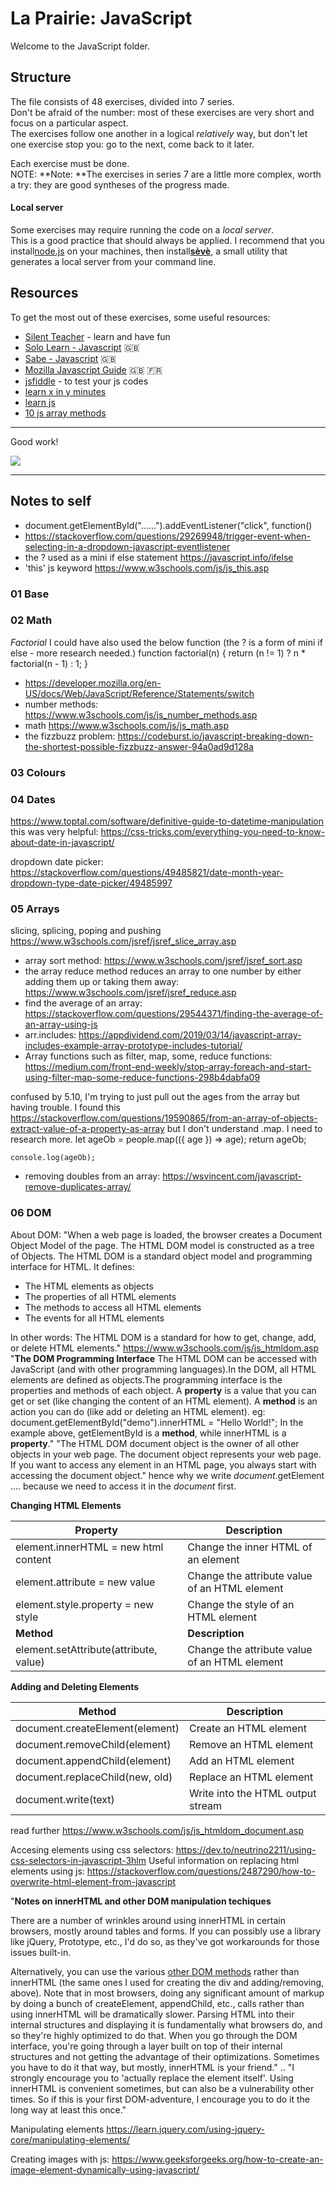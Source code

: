 # La Prairie: JavaScript

Welcome to the JavaScript folder.

## Structure

The file consists of 48 exercises, divided into 7 series.  
Don't be afraid of the number: most of these exercises are very short and focus on a particular aspect.  
The exercises follow one another in a logical _relatively_ way, but don't let one exercise stop you: go to the next, come back to it later.

Each exercise must be done.  
NOTE: **Note: **The exercises in series 7 are a little more complex, worth a try: they are good syntheses of the progress made.

#### Local server

Some exercises may require running the code on a _local server_.  
This is a good practice that should always be applied. I recommend that you install[node.js](https://nodejs.org/en/) on your machines, then install[**sèvè**](https://github.com/leny/seve), a small utility that generates a local server from your command line.

## Resources

To get the most out of these exercises, some useful resources:

- [Silent Teacher](http://silentteacher.toxicode.fr/) - learn and have fun
- [Solo Learn - Javascript](https://www.sololearn.com/Course/JavaScript/) :uk:
- [Sabe - Javascript](https://sabe.io/classes/javascript) :uk:
- [Mozilla Javascript Guide](https://developer.mozilla.org/fr/docs/Web/JavaScript/Guide/Apropos) :uk: :fr:
- [jsfiddle](https://jsfiddle.net/) - to test your js codes
- [learn x in y minutes](https://learnxinyminutes.com/docs/javascript/)
- [learn js](http://www.learn-js.org/)
- [10 js array methods](https://dev.to/frugencefidel/10-javascript-array-methods-you-should-know-4lk3)

* * *

Good work!

![](https://media.giphy.com/media/xT9DPPqwOCoxi3ASWc/giphy.gif)



***
## Notes to self

* document.getElementById("......").addEventListener("click", function() 
* https://stackoverflow.com/questions/29269948/trigger-event-when-selecting-in-a-dropdown-javascript-eventlistener
* the ? used as a mini if else statement https://javascript.info/ifelse
* 'this' js keyword https://www.w3schools.com/js/js_this.asp

### 01 Base

### 02 Math 

*Factorial*
I could have also used the below function (the ? is a form of mini if else - more research needed.)
function factorial(n) {
    return (n != 1) ? n * factorial(n - 1) : 1;
}

* https://developer.mozilla.org/en-US/docs/Web/JavaScript/Reference/Statements/switch
* number methods: https://www.w3schools.com/js/js_number_methods.asp
* math https://www.w3schools.com/js/js_math.asp
* the fizzbuzz problem: https://codeburst.io/javascript-breaking-down-the-shortest-possible-fizzbuzz-answer-94a0ad9d128a


### 03 Colours

### 04 Dates

https://www.toptal.com/software/definitive-guide-to-datetime-manipulation
this was very helpful: https://css-tricks.com/everything-you-need-to-know-about-date-in-javascript/

dropdown date picker: https://stackoverflow.com/questions/49485821/date-month-year-dropdown-type-date-picker/49485997


### 05 Arrays
slicing, splicing, poping and pushing
https://www.w3schools.com/jsref/jsref_slice_array.asp

* array sort method: https://www.w3schools.com/jsref/jsref_sort.asp
* the array reduce method reduces an array to one number by either adding them up or taking them away: https://www.w3schools.com/jsref/jsref_reduce.asp
* find the average of an array: https://stackoverflow.com/questions/29544371/finding-the-average-of-an-array-using-js
* arr.includes: https://appdividend.com/2019/03/14/javascript-array-includes-example-array-prototype-includes-tutorial/
* Array functions such as filter, map, some, reduce functions: https://medium.com/front-end-weekly/stop-array-foreach-and-start-using-filter-map-some-reduce-functions-298b4dabfa09

confused by 5.10, I'm trying to just pull out the ages from the array but having trouble. I found this 
https://stackoverflow.com/questions/19590865/from-an-array-of-objects-extract-value-of-a-property-as-array
but I don't understand .map. I need to research more.
    let ageOb = people.map(({ age }) => age);
    return ageOb;

    console.log(ageOb);

* removing doubles from an array: https://wsvincent.com/javascript-remove-duplicates-array/


### 06 DOM

About DOM: "When a web page is loaded, the browser creates a Document Object Model of the page. The HTML DOM model is constructed as a tree of Objects.
The HTML DOM is a standard object model and programming interface for HTML. It defines:
* The HTML elements as objects
* The properties of all HTML elements
* The methods to access all HTML elements
* The events for all HTML elements

In other words: The HTML DOM is a standard for how to get, change, add, or delete HTML elements." https://www.w3schools.com/js/js_htmldom.asp
"**The DOM Programming Interface**
The HTML DOM can be accessed with JavaScript (and with other programming languages).In the DOM, all HTML elements are defined as objects.The programming interface is the properties and methods of each object.
A **property** is a value that you can get or set (like changing the content of an HTML element).
A **method** is an action you can do (like add or deleting an HTML element).
eg: document.getElementById("demo").innerHTML = "Hello World!";
In the example above, getElementById is a **method**, while innerHTML is a **property**."
"The HTML DOM document object is the owner of all other objects in your web page. The document object represents your web page. If you want to access any element in an HTML page, you always start with accessing the document object." hence why we write *document*.getElement .... because we need to access it in the *document* first.

**Changing HTML Elements**

| Property      | Description |
| ----------- | ----------- |
| element.innerHTML =  new html content    | Change the inner HTML of an element     |
| element.attribute = new value  | Change the attribute value of an HTML element      |
| element.style.property = new style  |  Change the style of an HTML element   |
| **Method**  |  **Description**   |
| element.setAttribute(attribute, value)  |  Change the attribute value of an HTML element |  



**Adding and Deleting Elements**

| Method | Description  |
| ----------- | ----------- |
| document.createElement(element) | Create an HTML element |
| document.removeChild(element) | Remove an HTML element |
| document.appendChild(element) | Add an HTML element |
| document.replaceChild(new, old) | Replace an HTML element |
| document.write(text)  | Write into the HTML output stream |


read further https://www.w3schools.com/js/js_htmldom_document.asp
	

Accesing elements using css selectors: https://dev.to/neutrino2211/using-css-selectors-in-javascript-3hlm 
Useful information on replacing html elements using js: https://stackoverflow.com/questions/2487290/how-to-overwrite-html-element-from-javascript  

"**Notes on innerHTML and other DOM manipulation techiques**

There are a number of wrinkles around using innerHTML in certain browsers, mostly around tables and forms. If you can possibly use a library like jQuery, Prototype, etc., I'd do so, as they've got workarounds for those issues built-in.

Alternatively, you can use the various [other DOM methods](https://www.w3.org/TR/DOM-Level-2-Core/core.html#ID-1950641247) rather than innerHTML (the same ones I used for creating the div and adding/removing, above). Note that in most browsers, doing any significant amount of markup by doing a bunch of createElement, appendChild, etc., calls rather than using innerHTML will be dramatically slower. Parsing HTML into their internal structures and displaying it is fundamentally what browsers do, and so they're highly optimized to do that. When you go through the DOM interface, you're going through a layer built on top of their internal structures and not getting the advantage of their optimizations. Sometimes you have to do it that way, but mostly, innerHTML is your friend." .. "I strongly encourage you to 'actually replace the element itself'. Using innerHTML is convenient sometimes, but can also be a vulnerability other times. So if this is your first DOM-adventure, I encourage you to do it the long way at least this once."  


Manipulating elements https://learn.jquery.com/using-jquery-core/manipulating-elements/

Creating images with js: https://www.geeksforgeeks.org/how-to-create-an-image-element-dynamically-using-javascript/

